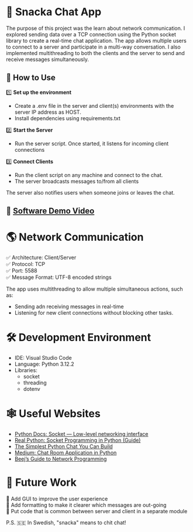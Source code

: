 # 💬 Snacka Chat App

The purpose of this project was the learn about network communication. I explored sending data over a TCP connection using the Python socket library to create a real-time chat application. The app allows multiple users to connect to a server and participate in a multi-way conversation. I also implemented multithreading to both the clients and the server to send and receive messages simultaneously.

## 🚀 How to Use
1️⃣ **Set up the environment**
  - Create a .env file in the server and client(s) environments with the server IP address as HOST.
  - Install dependencies using requirements.txt

2️⃣ **Start the Server**
  - Run the server script. Once started, it listens for incoming client connections

3️⃣ **Connect Clients**
  - Run the client script on any machine and connect to the chat.
  - The server broadcasts messages to/from all clients

The server also notifies users when someone joins or leaves the chat.

## 🎥 [Software Demo Video](http://youtube.link.goes.here)

# 🌎 Network Communication

✅ Architecture: Client/Server  
✅ Protocol: TCP  
✅ Port: 5588  
✅ Message Format: UTF-8 encoded strings

The app uses multithreading to allow multiple simultaneous actions, such as:
  * Sending adn receiving messages in real-time
  * Listening for new client connections without blocking other tasks.

# 🛠️ Development Environment

* IDE: Visual Studio Code
* Language: Python 3.12.2
* Libraries:
    * socket
    * threading
    * dotenv

# 🕸️ Useful Websites

* [Python Docs: Socket — Low-level networking interface](https://docs.python.org/3/library/socket.html)
* [Real Python: Socket Programming in Python (Guide)](https://realpython.com/python-sockets/)
* [The Simplest Python Chat You Can Build](https://www.youtube.com/watch?v=Ar94t2XhKzM&ab_channel=NeuralNine)
* [Medium: Chat Room Application in Python](https://medium.com/@jkishan421/chat-room-application-in-python-part-i-9193d768dc64)
* [Beej’s Guide to Network Programming](https://beej.us/guide/bgnet/pdf/bgnet_usl_c_1.pdf)

# 🔮 Future Work

  📌 Add GUI to improve the user experience  
  📌 Add formatting to make it clearer which messages are out-going  
  📌 Put code that is common between server and client in a separate module

P.S. 🇸🇪 In Swedish, "snacka" means to chit chat!